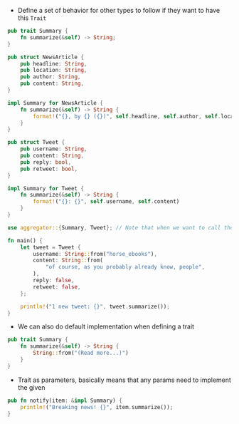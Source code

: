 - Define a set of behavior for other types to follow if they want to have this `Trait`
```rust
pub trait Summary {
    fn summarize(&self) -> String;
}

pub struct NewsArticle {
    pub headline: String,
    pub location: String,
    pub author: String,
    pub content: String,
}

impl Summary for NewsArticle {
    fn summarize(&self) -> String {
        format!("{}, by {} ({})", self.headline, self.author, self.location)
    }
}

pub struct Tweet {
    pub username: String,
    pub content: String,
    pub reply: bool,
    pub retweet: bool,
}

impl Summary for Tweet {
    fn summarize(&self) -> String {
        format!("{}: {}", self.username, self.content)
    }
}

use aggregator::{Summary, Tweet}; // Note that when we want to call the function that implements a trait, we also need to import the trait into the scope

fn main() {
    let tweet = Tweet {
        username: String::from("horse_ebooks"),
        content: String::from(
            "of course, as you probably already know, people",
        ),
        reply: false,
        retweet: false,
    };

    println!("1 new tweet: {}", tweet.summarize());
}
```

- We can also do default implementation when defining a trait
```rust
pub trait Summary {
    fn summarize(&self) -> String {
        String::from("(Read more...)")
    }
}
```

- Trait as parameters, basically means that any params need to implement the given 
```rust
pub fn notify(item: &impl Summary) {
    println!("Breaking news! {}", item.summarize());
}
```